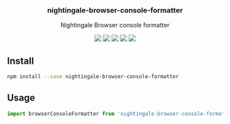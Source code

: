 <h3 align="center">
  nightingale-browser-console-formatter
</h3>

<p align="center">
  Nightingale Browser console formatter
</p>

<p align="center">
  <a href="https://npmjs.org/package/nightingale-browser-console-formatter"><img src="https://img.shields.io/npm/v/nightingale-browser-console-formatter.svg?style=flat-square"></a>
  <a href="https://npmjs.org/package/nightingale-browser-console-formatter"><img src="https://img.shields.io/npm/dw/nightingale-browser-console-formatter.svg?style=flat-square"></a>
  <a href="https://npmjs.org/package/nightingale-browser-console-formatter"><img src="https://img.shields.io/node/v/nightingale-browser-console-formatter.svg?style=flat-square"></a>
  <a href="https://npmjs.org/package/nightingale-browser-console-formatter"><img src="https://img.shields.io/npm/types/nightingale-browser-console-formatter.svg?style=flat-square"></a>
  <a href="https://codecov.io/gh/christophehurpeau/nightingale"><img src="https://img.shields.io/codecov/c/github/christophehurpeau/nightingale/master.svg?style=flat-square"></a>
</p>

## Install

```sh
npm install --save nightingale-browser-console-formatter
```

## Usage

```js
import browserConsoleFormatter from 'nightingale-browser-console-formatter';
```
